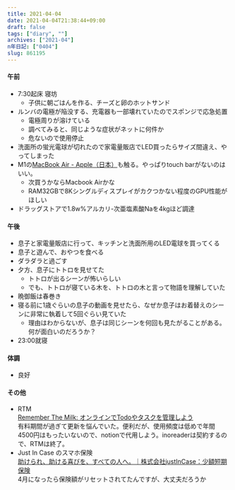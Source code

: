 ```yaml
---
title: 2021-04-04
date: 2021-04-04T21:38:44+09:00
draft: false
tags: ["diary", ""]
archives: ["2021-04"]
n年日記: ["0404"]
slug: 861195
---
```

#### 午前
- 7:30起床 寝坊
  - 子供に朝ごはんを作る、チーズと卵のホットサンド
- ルンバの電極が陥没する、充電器も一部壊れていたのでスポンジで応急処置
  - 電極周りが溶けている
  - 調べてみると、同じような症状がネットに何件か
  - 危ないので使用停止
- 洗面所の蛍光電球が切れたので家電量販店でLED買ったらサイズ間違え、やってしまった
- M1の[MacBook Air - Apple（日本）](https://www.apple.com/jp/macbook-air/)も触る。やっぱりtouch barがないのはいい。
  - 次買うかならMacbook Airかな
  - RAM32GBで8Kシングルディスプレイがカクつかない程度のGPU性能がほしい
- ドラッグストアで1.8w%アルカリ-次亜塩素酸Naを4kgほど調達
#### 午後
- 息子と家電量販店に行って、キッチンと洗面所用のLED電球を買ってくる
- 息子と遊んで、おやつを食べる
- ダラダラと過ごす
- 夕方、息子にトトロを見せてた
  - トトロが出るシーンが怖いらしい
  - でも、トトロが寝ている木を、トトロの木と言って物語を理解していた
- 晩御飯は春巻き
- 寝る前に1歳ぐらいの息子の動画を見せたら、なぜか息子はお着替えのシーンに非常に執着して5回ぐらい見ていた
  - 理由はわからないが、息子は同じシーンを何回も見たがることがある。何が面白いのだろうか？
- 23:00就寝
#### 体調
- 良好
#### その他
- RTM  
[Remember The Milk: オンラインでTodoやタスクを管理しよう](https://www.rememberthemilk.com/)   
有料期間が過ぎて更新を悩んでいた。便利だが、使用頻度は低めで年間4500円はもったいないので、notionで代用しよう。inoreaderは契約するので、RTMは終了。
- Just In Case のスマホ保険  
[助けられ、助ける喜びを、すべての人へ。｜株式会社justInCase：少額短期保険](https://justincase.jp/)  
4月になったら保険額がリセットされてたんですが、大丈夫だろうか